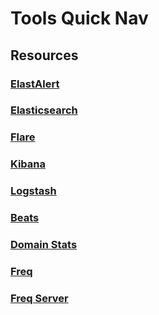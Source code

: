 # Tools Quick Nav

## Resources

### [ElastAlert](ElastAlert.md)

### [Elasticsearch](Elasticsearch.md)

### [Flare](Flare.md)

### [Kibana](Kibana.md)

### [Logstash](Logstash.md)

### [Beats](beats.md)

### [Domain Stats](domain_stats.py.md)

### [Freq](freq.py.md)

### [Freq Server](freq_server.py.md)